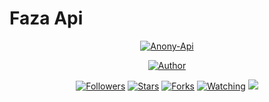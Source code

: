 # Faza Api
<p align="center">
<a href="#"><img title="Anony-Api" src="https://telegra.ph/file/40d0fd5b08db52953d9c8.jpg"></a>
</p>
<p align="center">
<a href="https://github.com/Dark-Knight-Hiruwa"><img title="Author" src="https://telegra.ph/file/40d0fd5b08db52953d9c8.jpg"></a>
</p>
<p align="center">
<a href="https://github.com/xdlyy404/followers"><img title="Followers" src="https://img.shields.io/github/followers/xdlyy404?color=blue&style=flat-square"></a>
<a href="https://github.com/xdlyy404/RESTAPI/stargazers/"><img title="Stars" src="https://img.shields.io/github/stars/xdlyy404/RESTAPI?color=red&style=flat-square"></a>
<a href="https://github.com/xdlyy404/RESTAPI/network/members"><img title="Forks" src="https://img.shields.io/github/forks/xdlyy404/RESTAPI?color=red&style=flat-square"></a>
<a href="https://github.com/xdlyy404/RESTAPI/watchers"><img title="Watching" src="https://img.shields.io/github/watchers/xdlyy404/RESTAPI?label=Watchers&color=blue&style=flat-square"></a>
<a href="https://hits.seeyoufarm.com"><img src="https://hits.seeyoufarm.com/api/count/incr/badge.svg?url=https%3A%2F%2Fgithub.com%2Fxdlyy404%2FRESTAPI&count_bg=%2379C83D&title_bg=%23555555&icon=probot.svg&icon_color=%2300FF6D&title=hits&edge_flat=false"/></a>
  
</p>
